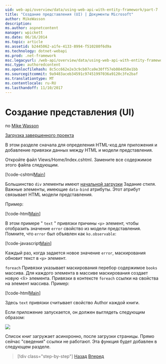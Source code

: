 ```yaml
---
uid: web-api/overview/data/using-web-api-with-entity-framework/part-7
title: "Создание представления (UI) | Документы Microsoft"
author: MikeWasson
description: 
ms.author: aspnetcontent
manager: wpickett
ms.date: 06/16/2014
ms.topic: article
ms.assetid: b2445062-a1fe-4133-8994-f510280f6d9a
ms.technology: dotnet-webapi
ms.prod: .net-framework
msc.legacyurl: /web-api/overview/data/using-web-api-with-entity-framework/part-7
msc.type: authoredcontent
ms.openlocfilehash: 8c5cc662e2e3c9cb07ca9e30ff57eb084d58e1bb
ms.sourcegitcommit: 9a9483aceb34591c97451997036a9120c3fe2baf
ms.translationtype: MT
ms.contentlocale: ru-RU
ms.lasthandoff: 11/10/2017
---
```

<a name="create-the-view-ui"></a>Создание представления (UI)
====================
по [Mike Wasson](https://github.com/MikeWasson)

[Загрузка завершенного проекта](https://github.com/MikeWasson/BookService)

В этом разделе сначала для определения HTML-код для приложения и добавление привязки данных между HTML и модели представления.

Откройте файл Views/Home/Index.cshtml. Замените все содержимое этого файла следующим.

[!code-cshtml[Main](part-7/samples/sample1.cshtml)]

Большинство `div` элементы имеют [начальной загрузки](http://getbootstrap.com/) Задание стиля. Важные элементы, имеющие `data-bind` атрибуты. Этот атрибут связывает HTML модели представления.

Пример:

[!code-html[Main](part-7/samples/sample2.html)]

В этом примере &quot; `text` &quot; привязки причины `<p>` элемент, чтобы отобразить значение `error` свойство из модели представления. Помните, что `error` был объявлен как `ko.observable`:

[!code-javascript[Main](part-7/samples/sample3.js)]

Каждый раз, когда задается новое значение `error`, маскирования обновит текст в `<p>` элемент.

`foreach` Привязки указывает маскирования перебор содержимое `books` массива. Для каждого элемента в массиве маскирования создает новую &lt;li&gt; элемента. Привязки в контексте `foreach` ссылки на свойства на элемент массива. Пример:

[!code-html[Main](part-7/samples/sample4.html)]

Здесь `text` привязки считывает свойство Author каждой книги.

Если приложение запускается, он должен выглядеть следующим образом:

![](part-7/_static/image1.png)

Список книг загружает асинхронно, после загрузки страницы. Прямо сейчас &quot;сведения&quot; ссылки не работают. Эта функция будет добавлен в следующем разделе.

>[!div class="step-by-step"]
[Назад](part-6.md)
[Вперед](part-8.md)
